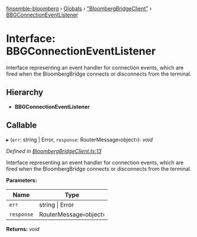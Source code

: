 [finsemble-bloomberg](../README.md) › [Globals](../globals.md) › ["BloombergBridgeClient"](../modules/_bloombergbridgeclient_.md) › [BBGConnectionEventListener](_bloombergbridgeclient_.bbgconnectioneventlistener.md)

# Interface: BBGConnectionEventListener

Interface representing an event handler for connection events, which are fired
when the BloombergBridge connects or disconnects from the terminal.

## Hierarchy

* **BBGConnectionEventListener**

## Callable

▸ (`err`: string | Error, `response`: RouterMessage‹object›): *void*

*Defined in [BloombergBridgeClient.ts:13](https://github.com/ChartIQ/finsemble-bloomberg/blob/a77c7be/src/clients/BloombergBridgeClient/BloombergBridgeClient.ts#L13)*

Interface representing an event handler for connection events, which are fired
when the BloombergBridge connects or disconnects from the terminal.

**Parameters:**

Name | Type |
------ | ------ |
`err` | string &#124; Error |
`response` | RouterMessage‹object› |

**Returns:** *void*
